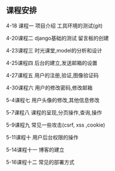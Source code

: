 ## 课程安排

4-18 课程一  项目介绍 工具环境的测试(git)

4-20课程二  django基础的测试 留言板的创建

4-23课程三  时光课堂,model的分析和设计

4-25课程四  后台的建立,发送邮箱的设置

4-27课程五  用户的注册,验证,图像验证码

4-30课程六  用户的修改密码,修改邮箱

5-4课程七  用户头像的修改,其他信息修改

5-7课程八  课程的呈现,分页操作,查询,操作

5-9课程九  常见一些攻击(csrf, xss ,cookie)

5-11课程十  用户后台权限的操作

5-14课程十一  博客的建立

5-16课程十二   常见的部署方式

